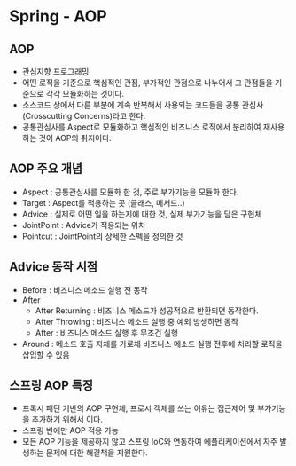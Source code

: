 # Spring - AOP

## AOP
- 관심지향 프로그래밍
- 어떤 로직을 기준으로 핵심적인 관점, 부가적인 관점으로 나누어서 그 관점들을 기준으로 각각 모듈화하는 것이다.
- 소스코드 상에서 다른 부분에 계속 반복해서 사용되는 코드들을 공통 관심사(Crosscutting Concerns)라고 한다.
- 공통관심사를 Aspect로 모듈화하고 핵심적인 비즈니스 로직에서 분리하여 재사용하는 것이 AOP의 취지이다.

## AOP 주요 개념
- Aspect : 공통관심사를 모듈화 한 것, 주로 부가기능을 모듈화 한다.
- Target : Aspect를 적용하는 곳 (클래스, 메서드..)
- Advice : 실제로 어떤 일을 하는지에 대한 것, 실제 부가기능을 담은 구현체
- JointPoint : Advice가 적용되는 위치
- Pointcut : JointPoint의 상세한 스펙을 정의한 것

## Advice 동작 시점
- Before : 비즈니스 메소드 실행 전 동작
- After
    - After Returning : 비즈니스 메소드가 성공적으로 반환되면 동작한다.
    - After Throwing : 비즈니스 메소드 실행 중 예외 방생하면 동작
    - After : 비즈니스 메소드 실행 후 무조건 실행
- Around : 메소드 호출 자체를 가로채 비즈니스 메소드 실행 전후에 처리할 로직을 삽입할 수 있음

## 스프링 AOP 특징
- 프록시 패턴 기반의 AOP 구현체, 프로시 객체를 쓰는 이유는 접근제어 및 부가기능을 추가하기 위해서 이다.
- 스프링 빈에만 AOP 적용 가능
- 모든 AOP 기능을 제공하지 않고 스프링 IoC와 연동하여 에플리케이션에서 자주 발생하는 문제에 대한 해결책을 지원한다.

